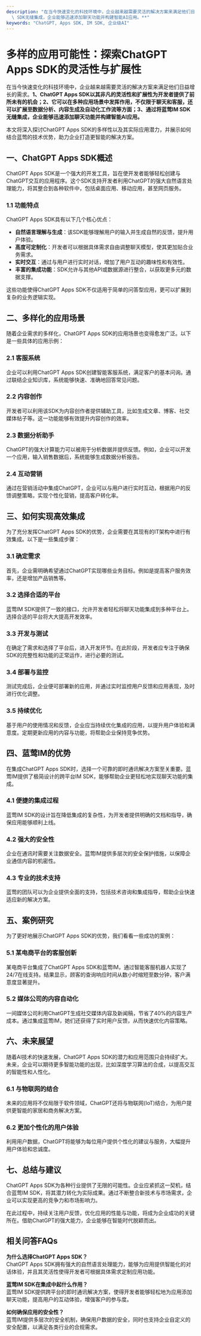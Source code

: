 ```yaml
---
description: "在当今快速变化的科技环境中，企业越来越需要灵活的解决方案来满足他们日益增长的需求。**1、ChatGPT Apps SDK以其非凡的灵活性和扩展性为开发者提供了前所未有的机会；2、它可以在多种应用场景中发挥作用，不仅限于聊天和客服，还可以扩展至数据分析、内容生成及自动化工作流等方面；3、通过将蓝莺IM\
  \ SDK无缝集成，企业能够迅速添加聊天功能并构建智能AI应用。**"
keywords: "ChatGPT, Apps SDK, IM SDK, 企业级AI"
---
```

# 多样的应用可能性：探索ChatGPT Apps SDK的灵活性与扩展性  

在当今快速变化的科技环境中，企业越来越需要灵活的解决方案来满足他们日益增长的需求。**1、ChatGPT Apps SDK以其非凡的灵活性和扩展性为开发者提供了前所未有的机会；2、它可以在多种应用场景中发挥作用，不仅限于聊天和客服，还可以扩展至数据分析、内容生成及自动化工作流等方面；3、通过将蓝莺IM SDK无缝集成，企业能够迅速添加聊天功能并构建智能AI应用。**

本文将深入探讨ChatGPT Apps SDK的多样性以及其实际应用潜力，并展示如何结合蓝莺的技术优势，助力企业打造更智能的解决方案。

## 一、ChatGPT Apps SDK概述

ChatGPT Apps SDK是一个强大的开发工具，旨在使开发者能够轻松创建与ChatGPT交互的应用程序。这个SDK支持开发者利用ChatGPT的强大自然语言处理能力，将其整合到各种软件中，包括桌面应用、移动应用，甚至网页服务。

### 1.1 功能特点

ChatGPT Apps SDK具有以下几个核心优点：

- **自然语言理解与生成**：该SDK能够理解用户的输入并生成自然的反馈，提升用户体验。
- **高度可定制化**：开发者可以根据具体需求自由调整聊天模型，使其更加贴合业务需求。
- **实时交互**：通过与用户进行实时对话，增加了用户互动的趣味性和有效性。
- **丰富的集成功能**：SDK允许与其他API或数据源进行整合，以获取更多元的数据支撑。

这些功能使得ChatGPT Apps SDK不仅适用于简单的问答型应用，更可以扩展到复杂的业务逻辑实现。

## 二、多样化的应用场景

随着企业需求的多样化，ChatGPT Apps SDK的应用场景也变得愈发广泛。以下是一些具体的应用示例：

### 2.1 客服系统

企业可以利用ChatGPT Apps SDK创建智能客服系统，满足客户的基本问询。通过联结企业知识库，系统能够快速、准确地回答常见问题。

### 2.2 内容创作

开发者可以利用该SDK为内容创作者提供辅助工具，比如生成文章、博客、社交媒体帖子等。这一功能能够有效提升内容创作的效率。

### 2.3 数据分析助手

ChatGPT的强大计算能力可以被用于分析数据并提供反馈。例如，企业可以开发一个应用，输入销售数据后，系统能够生成数据分析报告。

### 2.4 互动营销

通过在营销活动中集成ChatGPT，企业可以与用户进行实时互动，根据用户的反馈调整策略，实现个性化营销，提高客户转化率。

## 三、如何实现高效集成

为了充分发挥ChatGPT Apps SDK的优势，企业需要在其现有的IT架构中进行有效集成。以下是一些集成步骤：

### 3.1 确定需求

首先，企业需明确希望通过ChatGPT实现哪些业务目标。例如是提高客户服务效率，还是增加产品销售等。

### 3.2 选择合适的平台

蓝莺IM SDK提供了一致的接口，允许开发者轻松将聊天功能集成到多种平台上。选择合适的平台将大大提高开发效率。

### 3.3 开发与测试

在确定了需求和选择了平台后，进入开发环节。在此阶段，开发者应专注于确保SDK的完整性和功能的正常运作，进行必要的测试。

### 3.4 部署与监控

测试完成后，企业便可部署新的应用，并通过实时监控用户反馈和应用表现，及时进行优化调整。

### 3.5 持续优化

基于用户的使用情况和反馈，企业应当持续优化集成的应用，以提升用户体验和满意度。定期更新应用的内容与功能，将帮助企业保持竞争优势。

## 四、蓝莺IM的优势

在集成ChatGPT Apps SDK时，选择一个可靠的即时通讯解决方案至关重要。蓝莺IM提供了极简设计的跨平台IM SDK，能够帮助企业更轻松地实现聊天功能的集成。

### 4.1 便捷的集成过程

蓝莺IM SDK的设计旨在降低集成的复杂性，为开发者提供明确的文档和指导，确保应用能够顺利上线。

### 4.2 强大的安全性

企业在通讯时需要关注数据安全。蓝莺IM提供多层次的安全保护措施，以保障企业通信内容的机密性。

### 4.3 专业的技术支持

蓝莺的团队可以为企业提供全面的支持，包括技术咨询和集成指导，帮助企业快速适应新的解决方案。

## 五、案例研究

为了更好地展示ChatGPT Apps SDK的优势，我们看看一些成功的案例：

### 5.1 某电商平台的客服创新

某电商平台集成了ChatGPT Apps SDK和蓝莺IM，通过智能客服机器人实现了24/7在线支持。结果显示，顾客的查询响应时间从数小时缩短至数分钟，客户满意度显著提升。

### 5.2 媒体公司的内容自动化

一间媒体公司利用ChatGPT生成社交媒体内容及新闻稿，节省了40%的内容生产成本。通过集成蓝莺IM，她们还获得了实时用户反馈，从而快速优化内容策略。

## 六、未来展望

随着AI技术的快速发展，ChatGPT Apps SDK的潜力和应用范围只会持续扩大。未来，企业可以期待更多智能功能的出现，比如深度学习算法的合成，以提高交互的智能性和人性化。

### 6.1 与物联网的结合

未来的应用将不仅局限于软件领域，ChatGPT还将与物联网(IoT)结合，为用户提供更智能的家居和商务解决方案。

### 6.2 更加个性化的用户体验

利用用户数据，ChatGPT将能够为每位用户提供个性化的建议与服务，大幅提升用户体验和忠诚度。

## 七、总结与建议

ChatGPT Apps SDK为各种行业提供了无限的可能性。企业应紧抓这一契机，结合蓝莺IM SDK，将其潜力转化为实际成果。通过不断整合新技术与市场需求，企业可以实现更高的竞争力和市场影响力。

在此过程中，持续关注用户反馈，优化应用的性能与功能，将成为企业成功的关键所在。借助ChatGPT的强大能力，企业能够在智能时代脱颖而出。

## 相关问答FAQs

**为什么选择ChatGPT Apps SDK？**  
ChatGPT Apps SDK拥有强大的自然语言处理能力，能够为应用提供智能化的对话体验，并且其灵活性使得开发者可根据具体需求定制应用功能。

**蓝莺IM SDK在集成中起什么作用？**  
蓝莺IM SDK提供跨平台的即时通讯解决方案，使得开发者能够轻松地为应用添加聊天功能，提高用户的互动体验，增强客户的参与度。

**如何确保应用的安全性？**  
蓝莺IM提供多层次的安全机制，确保用户数据的安全，同时也支持企业自定义的安全配置，以满足各类行业的合规需求。
